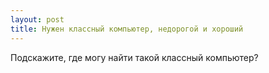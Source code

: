 ```yaml
---
layout: post 
title: Нужен классный компьютер, недорогой и хороший 
--- 
```

Подскажите, где могу найти такой классный компьютер?